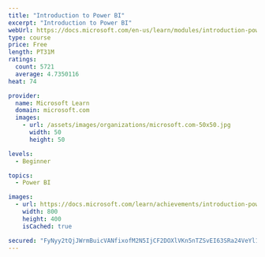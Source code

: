 ```yaml
---
title: "Introduction to Power BI"
excerpt: "Introduction to Power BI"
webUrl: https://docs.microsoft.com/en-us/learn/modules/introduction-power-bi/
type: course
price: Free
length: PT31M
ratings:
  count: 5721
  average: 4.7350116
heat: 74

provider:
  name: Microsoft Learn
  domain: microsoft.com
  images:
    - url: /assets/images/organizations/microsoft.com-50x50.jpg
      width: 50
      height: 50

levels:
  - Beginner

topics:
  - Power BI

images:
  - url: https://docs.microsoft.com/learn/achievements/introduction-power-bi-social.png
    width: 800
    height: 400
    isCached: true

secured: "FyNyy2tQjJWrmBuicVANfixofM2N5IjCF2DOXlVKn5nTZSvEI63SRa24VeYl1R4m6KSE2Vp/KdOTxHWcjw6V9lpbjIqpV4N3YyW6gYhDdPsu9c+p2klKqBMYm6jZKASrV3tVUEznKjXWd8laXRY4rmlPxLcItf0auEN+DwG/vgUFjr1XC4nnMgEwwJi63zgWbTzo4t/RbDMuEO1HWto51i3kEd81UJlaE9wqv/6EF/4oTKiSF/S5w40+FRrWbvHa0EoWmxAuyDe6rYVPtngrjPK5U3AURKvHgy9/2Hka/rsIxi84XpMgk7v0ba4BSznJ7yJywV1J0V3mtcHe/PzX2PV2R0ltuiEI/PSaCYpRe3Jt/fDSo+zUBw1mYEaFJS3WHoRrEau/VEHbnQncf5ZyatkpbIGedSojfz/x06n0Rfo=;GNtmNYhueMH3YWB9ciBO3A=="
---
```


